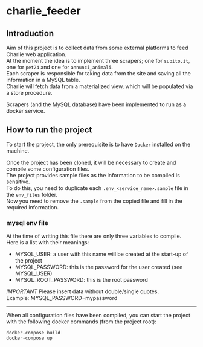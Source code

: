 # charlie_feeder

## Introduction
Aim of this project is to collect data from some external platforms to feed Charlie web application.  
At the moment the idea is to implement three scrapers; one for `subito.it`, one for `pet24` and one for `annunci_animali`.  
Each scraper is responsible for taking data from the site and saving all the information in a MySQL table.  
Charlie will fetch data from a materialized view, which will be populated via a store procedure.  

Scrapers (and the MySQL database) have been implemented to run as a docker service.  

## How to run the project
To start the project, the only prerequisite is to have `Docker` installed on the machine.  

Once the project has been cloned, it will be necessary to create and compile some configuration files.  
The project provides sample files as the information to be compiled is sensitive.  
To do this, you need to duplicate each `.env_<service_name>.sample` file in the `env_files` folder.  
Now you need to remove the `.sample` from the copied file and fill in the required information.

### mysql env file
At the time of writing this file there are only three variables to compile.  
Here is a list with their meanings:  
- MYSQL_USER: a user with this name will be created at the start-up of the project
- MYSQL_PASSWORD: this is the password for the user created (see MYSQL_USER)
- MYSQL_ROOT_PASSWORD: this is the root password

*IMPORTANT*
Please insert data without double/single quotes.  
Example: MYSQL_PASSWORD=mypassword

---

When all configuration files have been compiled, you can start the project with the following docker commands 
(from the project root):

```commandline
docker-compose build
docker-compose up
```
